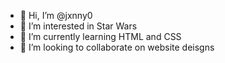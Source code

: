 - 👋 Hi, I’m @jxnny0
- 👀 I’m interested in Star Wars 
- 🌱 I’m currently learning HTML and CSS
- 💞️ I’m looking to collaborate on website deisgns

<!---
jxnny0/jxnny0 is a ✨ special ✨ repository because its `README.md` (this file) appears on your GitHub profile.
You can click the Preview link to take a look at your changes.
--->
